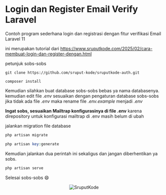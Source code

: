 
# Login dan Register Email Verify Laravel
Contoh program sederhana login dan registrasi dengan fitur verifikasi Email Laravel 11

ini merupakan tutorial dari https://www.sruputkode.com/2025/02/cara-membuat-login-dan-register-dengan.html

petunjuk sobs-sobs

```git
git clone https://github.com/sruput-kode/sruputkode-auth.git
```

```composer
composer install
```

Kemudian silahkan buat database sobs-sobs bebas ya nama databasenya. kemudian edit file *.env* sesuaikan dengan pengaturan database sobs-sobs jika tidak ada file *.env* maka rename file *.env.example* menjadi *.env*

**Ingat sobs, sesuaikan Mailtrap konfigurasinya di file .env** karena direpository untuk konfigurasi mailtrap di .env masih belum di ubah

jalankan migration file database

```php
php artisan migrate
```


```php
php artisan key:generate
```

Kemudian jalankan dua perintah ini sekaligus dan jangan diberhentikan ya sobs.

```php
php artisan serve
```

Selesai sobs-sobs :smile:

<div align="center">
    <img src="https://res.cloudinary.com/dho4y13sa/image/upload/v1740486643/Logo-Blog-2_ciz9gl.png" alt="SruputKode" target="_blank" title="Sruputkode.com">
</div>
